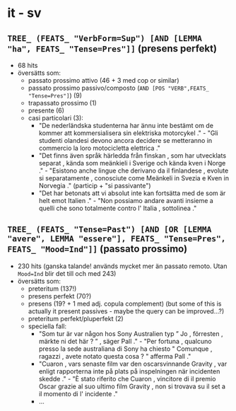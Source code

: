 # it - sv

## `TREE_ (FEATS_ "VerbForm=Sup") [AND [LEMMA "ha", FEATS_ "Tense=Pres"]]` (presens perfekt)
- 68 hits
- översätts som:
  - passato prossimo attivo (46 + 3 med cop or similar)
  - passato prossimo passivo/composto (`AND [POS "VERB",FEATS_ "Tense=Pres"]`) (9)
  - trapassato prossimo (1)
  - presente (6)
  - casi particolari (3):
    - "De nederländska studenterna har ännu inte bestämt om de kommer att kommersialisera sin elektriska motorcykel ." - "Gli studenti olandesi devono ancora decidere se metteranno in commercio la loro motocicletta elettrica ."
    - "Det finns även språk härledda från finskan , som har utvecklats separat , kända som meänkieli i Sverige och kända kven i Norge ." - "Esistono anche lingue che derivano da il finlandese , evolute si separatamente , conosciute come Meänkeli in Svezia e Kven in Norvegia ." (particip + "si passivante")
    - "Det har betonats att vi absolut inte kan fortsätta med de som är helt emot Italien ." - "Non possiamo andare avanti insieme a quelli che sono totalmente contro l' Italia , sottolinea ."

## `TREE_ (FEATS_ "Tense=Past") [AND [OR [LEMMA "avere", LEMMA "essere"], FEATS_ "Tense=Pres", FEATS_ "Mood=Ind"]]` (passato prossimo)
- 230 hits (ganska talande! används mycket mer än passato remoto. Utan `Mood=Ind` blir det till och med 243)
- översätts som:
  - preteritum (137!)
  - presens perfekt (70?)
  - presens (19? + 1 med adj. copula complement) (but some of this is actually it present passives - maybe the query can be improved...?)
  - preteritum perfekt/pluperfekt (2)
  - speciella fall:
    - "Som tur är var någon hos Sony Australien typ ” Jo , förresten , märkte ni det här ? ” , säger Pall ." - "Per fortuna , qualcuno presso la sede australiana di Sony ha chiesto " Comunque , ragazzi , avete notato questa cosa ? " afferma Pall ."
    - "Cuaron , vars senaste film var den oscarsvinnande Gravity , var enligt rapporterna inte på plats på inspelningen när incidenten skedde ." - "È stato riferito che Cuaron , vincitore di il premio Oscar grazie al suo ultimo film Gravity , non si trovava su il set a il momento di l' incidente ."
    - ...